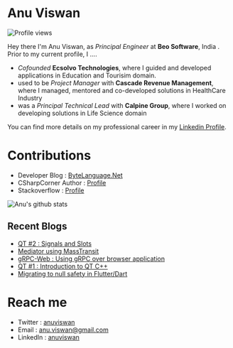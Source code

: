 # Anu Viswan
![Profile views](https://gpvc.arturio.dev/anuviswan)  

Hey there I'm Anu Viswan, as _Principal Engineer_ at **Beo Software**, India .  Prior to my current profile, I ....

* _Cofounded_ **Ecsolvo Technologies**, where I guided and developed applications in Education and Tourisim domain.
* used to be _Project Manager_ with **Cascade Revenue Management**, where I managed, mentored and co-developed solutions in HealthCare Industry
* was a _Principal Technical Lead_ with **Calpine Group**, where I worked on developing solutions in Life Science domain

You can find more details on my professional career in my [Linkedin Profile](https://www.linkedin.com/in/anuviswan/). 

# Contributions
* Developer Blog : [ByteLanguage.Net](http://www.bytelanguage.net)
* CSharpCorner Author : [Profile](https://www.c-sharpcorner.com/members/anu.viswan)
* Stackoverflow : [Profile](https://stackoverflow.com/users/7299782/anu-viswan)

![Anu's github stats](https://github-readme-stats.vercel.app/api?username=anuviswan)

## Recent Blogs
<!-- BLOGPOSTS:START -->
- [QT #2 : Signals and Slots](https://bytelanguage.net/2022/11/01/qt-2-signals-and-slots/)
- [Mediator using MassTransit](https://bytelanguage.net/2022/10/23/mediator-using-masstransit/)
- [gRPC-Web : Using gRPC over browser application](https://bytelanguage.net/2022/10/17/grpc-web-using-grpc-over-browser-application/)
- [QT #1 : Introduction to QT C++](https://bytelanguage.net/2022/10/12/qt-1-introduction-to-qt-c/)
- [Migrating to null safety in Flutter/Dart](https://bytelanguage.net/2022/09/12/migrating-to-null-safety-in-flutter-dart/)
<!-- BLOGPOSTS:END -->

# Reach me
* Twitter : [anuviswan](https://twitter.com/anuviswan)
* Email : anu.viswan@gmail.com
* LinkedIn : [anuviswan](https://www.linkedin.com/in/anuviswan/)


